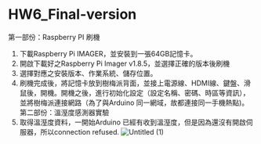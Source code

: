 # HW6_Final-version
第一部份：Raspberry PI 刷機
1. 下載Raspberry Pi IMAGER，並安裝到一張64GB記憶卡。
2. 開啟下載好之Raspberry Pi Imager v1.8.5，並選擇正確的版本後刷機
3. 選擇對應之安裝版本、作業系統、儲存位置。
4. 刷機完成後，將記憶卡放到樹梅派背面，並接上電源線、HDMI線、鍵盤、滑鼠後，開機。開機之後，進行初始化設定（設定名稱、密碼、時區等資訊），並將樹梅派連接網路（為了與Arduino 同一網域，故都連接同一手機熱點)。
第二部份：溫溼度感測器實驗
1. 取得溫溼度資料，一開始Arduino 已經有收到溫溼度，但是因為還沒有開啟伺服器，所以connection refused.
![Untitled (1)](https://github.com/jackychen1021/HW6_Final-version/assets/150798964/3b32c396-c58f-437c-abe7-18f71517b0e4)

